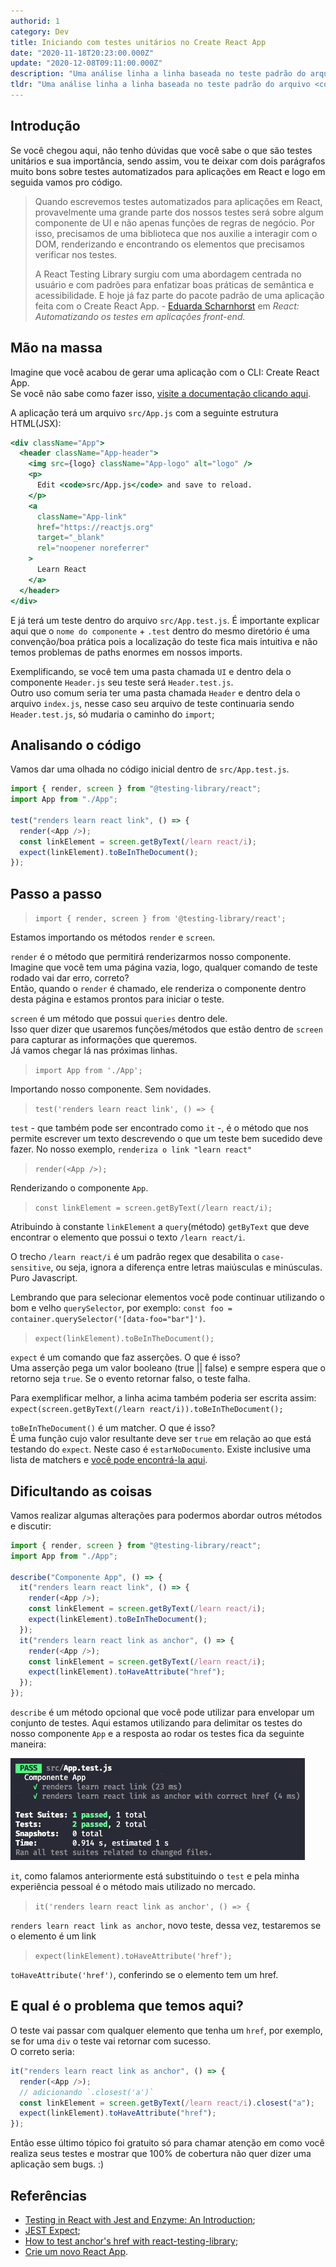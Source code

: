```yaml
---
authorid: 1
category: Dev
title: Iniciando com testes unitários no Create React App
date: "2020-11-18T20:23:00.000Z"
update: "2020-12-08T09:11:00.000Z"
description: "Uma análise linha a linha baseada no teste padrão do arquivo 'src/App.test.js' no Create React App"
tldr: "Uma análise linha a linha baseada no teste padrão do arquivo <code>src/App.test.js</code> no Create React App."
---
```


## **Introdução**

Se você chegou aqui, não tenho dúvidas que você sabe o que são testes unitários e sua importância, sendo assim, vou te deixar com dois parágrafos muito bons sobre testes automatizados para aplicações em React e logo em seguida vamos pro código.

> Quando escrevemos testes automatizados para aplicações em React, provavelmente uma grande parte dos nossos testes será sobre algum componente de UI e não apenas funções de regras de negócio. Por isso, precisamos de uma biblioteca que nos auxilie a interagir com o DOM, renderizando e encontrando os elementos que precisamos verificar nos testes.
>
> A React Testing Library surgiu com uma abordagem centrada no usuário e com padrões para enfatizar boas práticas de semântica e acessibilidade. E hoje já faz parte do pacote padrão de uma aplicação feita com o Create React App. - [Eduarda Scharnhorst](https://www.linkedin.com/in/dudaschar/) em _React: Automatizando os testes em aplicações front-end._

## **Mão na massa**

Imagine que você acabou de gerar uma aplicação com o CLI: Create React App.  
Se você não sabe como fazer isso, [visite a documentação clicando aqui](https://pt-br.reactjs.org/docs/create-a-new-react-app.html#create-react-app).

A aplicação terá um arquivo `src/App.js` com a seguinte estrutura HTML(JSX):

```jsx
<div className="App">
  <header className="App-header">
    <img src={logo} className="App-logo" alt="logo" />
    <p>
      Edit <code>src/App.js</code> and save to reload.
    </p>
    <a
      className="App-link"
      href="https://reactjs.org"
      target="_blank"
      rel="noopener noreferrer"
    >
      Learn React
    </a>
  </header>
</div>
```

E já terá um teste dentro do arquivo `src/App.test.js`. É importante explicar aqui que o `nome do componente` + `.test` dentro do mesmo diretório é uma convenção/boa prática pois a localização do teste fica mais intuitiva e não temos problemas de paths enormes em nossos imports.

Exemplificando, se você tem uma pasta chamada `UI` e dentro dela o componente `Header.js` seu teste será `Header.test.js`.  
Outro uso comum seria ter uma pasta chamada `Header` e dentro dela o arquivo `index.js`, nesse caso seu arquivo de teste continuaria sendo `Header.test.js`, só mudaria o caminho do `import`;

## **Analisando o código**

Vamos dar uma olhada no código inicial dentro de `src/App.test.js`.

```javascript
import { render, screen } from "@testing-library/react";
import App from "./App";

test("renders learn react link", () => {
  render(<App />);
  const linkElement = screen.getByText(/learn react/i);
  expect(linkElement).toBeInTheDocument();
});
```

## **Passo a passo**

<div class="fx-group">

> `import { render, screen } from '@testing-library/react';`

Estamos importando os métodos `render` e `screen`.

`render` é o método que permitirá renderizarmos nosso componente.  
Imagine que você tem uma página vazia, logo, qualquer comando de teste rodado vai dar erro, correto?  
Então, quando o `render` é chamado, ele renderiza o componente dentro desta página e estamos prontos para iniciar o teste.

`screen` é um método que possui `queries` dentro dele.  
Isso quer dizer que usaremos funções/métodos que estão dentro de `screen` para capturar as informações que queremos.  
Já vamos chegar lá nas próximas linhas.

</div>

<div class="fx-group">

> `import App from './App';`

Importando nosso componente. Sem novidades.

</div>

<div class="fx-group">

> `test('renders learn react link', () => {`

`test` - que também pode ser encontrado como `it` -, é o método que nos permite escrever um texto descrevendo o que um teste bem sucedido deve fazer. No nosso exemplo, `renderiza o link "learn react"`

</div>

<div class="fx-group">

> `render(<App />);`

Renderizando o componente `App`.

</div>

<div class="fx-group">

> `const linkElement = screen.getByText(/learn react/i);`

Atribuindo à constante `linkElement` a `query`(método) `getByText` que deve encontrar o elemento que possui o texto `/learn react/i`.

O trecho `/learn react/i` é um padrão regex que desabilita o `case-sensitive`, ou seja, ignora a diferença entre letras maiúsculas e minúsculas. Puro Javascript.

Lembrando que para selecionar elementos você pode continuar utilizando o bom e velho `querySelector`, por exemplo: `const foo = container.querySelector('[data-foo="bar"]')`.

</div>

<div class="fx-group">

> `expect(linkElement).toBeInTheDocument();`

`expect` é um comando que faz asserções. O que é isso?  
Uma asserção pega um valor booleano (true || false) e sempre espera que o retorno seja `true`. Se o evento retornar falso, o teste falha.

Para exemplificar melhor, a linha acima também poderia ser escrita assim:  
`expect(screen.getByText(/learn react/i)).toBeInTheDocument();`

`toBeInTheDocument()` é um matcher. O que é isso?  
É uma função cujo valor resultante deve ser `true` em relação ao que está testando do `expect`. Neste caso é `estarNoDocumento`. Existe inclusive uma lista de matchers e [você pode encontrá-la aqui](https://jestjs.io/docs/en/expect.html#content).

</div>

## **Dificultando as coisas**

Vamos realizar algumas alterações para podermos abordar outros métodos e discutir:

```javascript
import { render, screen } from "@testing-library/react";
import App from "./App";

describe("Componente App", () => {
  it("renders learn react link", () => {
    render(<App />);
    const linkElement = screen.getByText(/learn react/i);
    expect(linkElement).toBeInTheDocument();
  });
  it("renders learn react link as anchor", () => {
    render(<App />);
    const linkElement = screen.getByText(/learn react/i);
    expect(linkElement).toHaveAttribute("href");
  });
});
```

`describe` é um método opcional que você pode utilizar para envelopar um conjunto de testes. Aqui estamos utilizando para delimitar os testes do nosso componente `App` e a resposta ao rodar os testes fica da seguinte maneira:

![Resultado do teste](./resultado-teste.png)

`it`, como falamos anteriormente está substituindo o `test` e pela minha experiência pessoal é o método mais utilizado no mercado.

<div class="fx-group">

> `it('renders learn react link as anchor', () => {`

`renders learn react link as anchor`, novo teste, dessa vez, testaremos se o elemento é um link

</div>
<div class="fx-group">

> `expect(linkElement).toHaveAttribute('href');`

`toHaveAttribute('href')`, conferindo se o elemento tem um href.

</div>

## **E qual é o problema que temos aqui?**

O teste vai passar com qualquer elemento que tenha um `href`, por exemplo, se for uma `div` o teste vai retornar com sucesso.  
O correto seria:

```javascript
it("renders learn react link as anchor", () => {
  render(<App />);
  // adicionando `.closest('a')`
  const linkElement = screen.getByText(/learn react/i).closest("a");
  expect(linkElement).toHaveAttribute("href");
});
```

Então esse último tópico foi gratuito só para chamar atenção em como você realiza seus testes e mostrar que 100% de cobertura não quer dizer uma aplicação sem bugs. :)

## **Referências**

- [Testing in React with Jest and Enzyme: An Introduction](https://medium.com/@rossbulat/testing-in-react-with-jest-and-enzyme-an-introduction-99ce047dfcf8);
- [JEST Expect](https://jestjs.io/docs/en/expect.html#tobevalue);
- [How to test anchor's href with react-testing-library](https://stackoverflow.com/questions/57827126/how-to-test-anchors-href-with-react-testing-library);
- [Crie um novo React App](https://pt-br.reactjs.org/docs/create-a-new-react-app.html).
